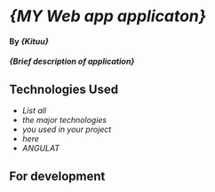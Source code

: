 # _{MY Web app applicaton}_

#### By _**{Kituu}**_

#### _{Brief description of application}_

## Technologies Used

* _List all_
* _the major technologies_
* _you used in your project_
* _here_
* _ANGULAT_

## For development
